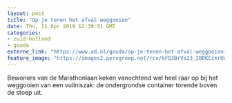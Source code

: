 ```yaml
---
layout: post
title: "Op je tenen het afval weggooien"
date: Thu, 11 Apr 2019 12:39:51 GMT
categories: 
- zuid-holland 
- gouda 
externe_link: "https://www.ad.nl/gouda/op-je-tenen-het-afval-weggooien~ad9f53bd/"
feature_image: "https://images2.persgroep.net/rcs/kFQ3BrVs23_2BDKCzkrUu5L8V1k/diocontent/145306876/_fitwidth/400/?appId=21791a8992982cd8da851550a453bd7f&quality=0.7"
---
```


Bewoners van de Marathonlaan keken vanochtend wel heel raar op bij het weggooien van een vuilniszak: de ondergrondse container torende boven de stoep uit.
